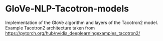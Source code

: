# GloVe-NLP-Tacotron-models
Implementation of the GloVe algorithm and layers of the Tacotron2 model. Example Tacotron2 architecture taken from https://pytorch.org/hub/nvidia_deeplearningexamples_tacotron2/
